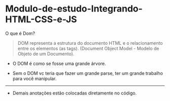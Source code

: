 # Modulo-de-estudo-Integrando-HTML-CSS-e-JS
O que é Dom?

> DOM representa a estrutura do documento HTML e o relacionamento entre os elementos (as tags). (Document Object Model - Modelo de Objeto de um Documento).

- O DOM é como se fosse uma grande árvore.

- Sem o DOM vc teria que fazer um grande parse, ter um grande trabalho para você manipular.

----
* Demais anotações estão colocadas diretamente no código.
